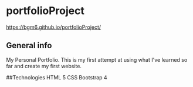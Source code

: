 # portfolioProject
https://bgm6.github.io/portfolioProject/
## General info
My Personal Portfolio.
This is my first attempt at using what I've learned so far and create my first website.

##Technologies
HTML 5
CSS
Bootstrap 4

